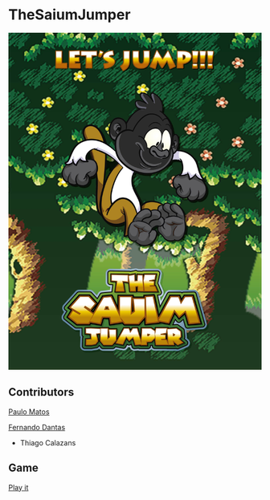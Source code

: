 # TheSaiumJumper

![GitHub Logo](Banner.jpg)

## Contributors

[Paulo Matos](https://github.com/jrmatos)

[Fernando Dantas](https://github.com/fernandodantasfilho)

* Thiago Calazans

## Game 

[Play it](https://fernandodantasfilho.github.io/theSaiumJumper/)
